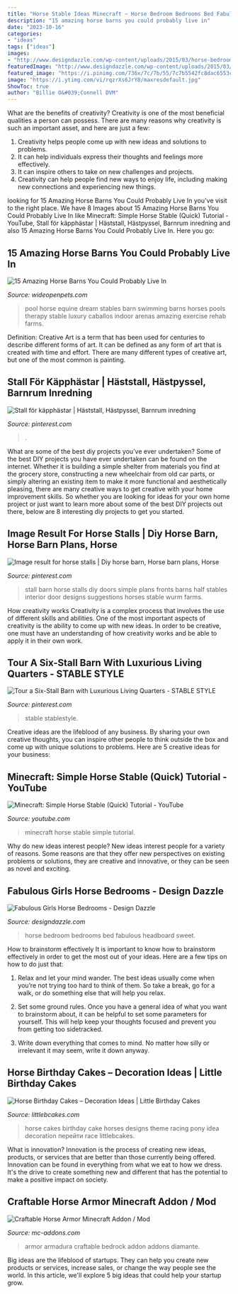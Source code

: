 ```yaml
---
title: "Horse Stable Ideas Minecraft ~ Horse Bedroom Bedrooms Bed Fabulous Headboard Sweet"
description: "15 amazing horse barns you could probably live in"
date: "2023-10-16"
categories:
- "ideas"
tags: ["ideas"]
images:
- "http://www.designdazzle.com/wp-content/uploads/2015/03/horse-bedroom-600x799.jpg"
featuredImage: "http://www.designdazzle.com/wp-content/uploads/2015/03/horse-bedroom-600x799.jpg"
featured_image: "https://i.pinimg.com/736x/7c/7b/55/7c7b5542fc8dac6553c02369cd4fbc59.jpg"
image: "https://i.ytimg.com/vi/rqzrXs6JrY8/maxresdefault.jpg"
ShowToc: true
author: "Billie O&#039;Connell DVM"
---
```



What are the benefits of creativity?
Creativity is one of the most beneficial qualities a person can possess. There are many reasons why creativity is such an important asset, and here are just a few: 
1. Creativity helps people come up with new ideas and solutions to problems. 
2. It can help individuals express their thoughts and feelings more effectively.
3. It can inspire others to take on new challenges and projects.
4. Creativity can help people find new ways to enjoy life, including making new connections and experiencing new things.

	

		
looking for 15 Amazing Horse Barns You Could Probably Live In you've visit to the right place. We have 8 Images about 15 Amazing Horse Barns You Could Probably Live In like Minecraft: Simple Horse Stable (Quick) Tutorial - YouTube, Stall för käpphästar | Häststall, Hästpyssel, Barnrum inredning and also 15 Amazing Horse Barns You Could Probably Live In. Here you go:
		
    
## 15 Amazing Horse Barns You Could Probably Live In

<img loading=lazy src="http://cdn0.wideopenpets.com/wp-content/uploads/2016/05/pool.jpg" onerror="this.onerror=null;this.src='https://tse4.mm.bing.net/th?id=OIP.15hGX77AQsOuUnwqBAZkeAHaFj&amp;pid=15.1';" alt="15 Amazing Horse Barns You Could Probably Live In">

_Source: wideopenpets.com_

>pool horse equine dream stables barn swimming barns horses pools therapy stable luxury caballos indoor arenas amazing exercise rehab farms. 

	

Definition:
Creative Art is a term that has been used for centuries to describe different forms of art. It can be defined as any form of art that is created with time and effort. There are many different types of creative art, but one of the most common is painting.

    
## Stall För Käpphästar | Häststall, Hästpyssel, Barnrum Inredning

<img loading=lazy src="https://i.pinimg.com/736x/ae/32/30/ae323023c88d768c96c04c134afa2de9.jpg" onerror="this.onerror=null;this.src='https://tse3.mm.bing.net/th?id=OIP.GPE9izTWJIdEpQdvDOafYwHaJ-&amp;pid=15.1';" alt="Stall för käpphästar | Häststall, Hästpyssel, Barnrum inredning">

_Source: pinterest.com_

>. 

	

What are some of the best diy projects you’ve ever undertaken?
Some of the best DIY projects you have ever undertaken can be found on the internet. Whether it is building a simple shelter from materials you find at the grocery store, constructing a new wheelchair from old car parts, or simply altering an existing item to make it more functional and aesthetically pleasing, there are many creative ways to get creative with your home improvement skills. So whether you are looking for ideas for your own home project or just want to learn more about some of the best DIY projects out there, below are 8 interesting diy projects to get you started.

    
## Image Result For Horse Stalls | Diy Horse Barn, Horse Barn Plans, Horse

<img loading=lazy src="https://i.pinimg.com/736x/df/4e/85/df4e855558c6bc6b848c278310b0b341.jpg" onerror="this.onerror=null;this.src='https://tse3.mm.bing.net/th?id=OIP.sIyD9jdZUOqkzNxI9-VNEwHaFj&amp;pid=15.1';" alt="Image result for horse stalls | Diy horse barn, Horse barn plans, Horse">

_Source: pinterest.com_

>stall barn horse stalls diy doors simple plans fronts barns half stables interior door designs suggestions horses stable wurm farms. 

	

How creativity works
Creativity is a complex process that involves the use of different skills and abilities. One of the most important aspects of creativity is the ability to come up with new ideas. In order to be creative, one must have an understanding of how creativity works and be able to apply it in their own work.

    
## Tour A Six-Stall Barn With Luxurious Living Quarters - STABLE STYLE

<img loading=lazy src="https://i.pinimg.com/736x/7c/7b/55/7c7b5542fc8dac6553c02369cd4fbc59.jpg" onerror="this.onerror=null;this.src='https://tse2.mm.bing.net/th?id=OIP.kj6uGma0-b2RFDX2aYaptAHaE8&amp;pid=15.1';" alt="Tour a Six-Stall Barn with Luxurious Living Quarters - STABLE STYLE">

_Source: pinterest.com_

>stable stablestyle. 

	

Creative ideas are the lifeblood of any business. By sharing your own creative thoughts, you can inspire other people to think outside the box and come up with unique solutions to problems. Here are 5 creative ideas for your business: 

    
## Minecraft: Simple Horse Stable (Quick) Tutorial - YouTube

<img loading=lazy src="https://i.ytimg.com/vi/rqzrXs6JrY8/maxresdefault.jpg" onerror="this.onerror=null;this.src='https://tse4.mm.bing.net/th?id=OIP.1o72zwpBanHdcQKzouMPjAHaEK&amp;pid=15.1';" alt="Minecraft: Simple Horse Stable (Quick) Tutorial - YouTube">

_Source: youtube.com_

>minecraft horse stable simple tutorial. 

	

Why do new ideas interest people?
New ideas interest people for a variety of reasons. Some reasons are that they offer new perspectives on existing problems or solutions, they are creative and innovative, or they can be seen as novel and exciting.

    
## Fabulous Girls Horse Bedrooms - Design Dazzle

<img loading=lazy src="http://www.designdazzle.com/wp-content/uploads/2015/03/horse-bedroom-600x799.jpg" onerror="this.onerror=null;this.src='https://tse4.mm.bing.net/th?id=OIP.gbzomhYk0Yw-7cB-TwVARgHaJ3&amp;pid=15.1';" alt="Fabulous Girls Horse Bedrooms - Design Dazzle">

_Source: designdazzle.com_

>horse bedroom bedrooms bed fabulous headboard sweet. 

	

How to brainstorm effectively
It is important to know how to brainstorm effectively in order to get the most out of your ideas. Here are a few tips on how to do just that:
1. Relax and let your mind wander. The best ideas usually come when you’re not trying too hard to think of them. So take a break, go for a walk, or do something else that will help you relax.

2. Set some ground rules. Once you have a general idea of what you want to brainstorm about, it can be helpful to set some parameters for yourself. This will help keep your thoughts focused and prevent you from getting too sidetracked.

3. Write down everything that comes to mind. No matter how silly or irrelevant it may seem, write it down anyway.

    
## Horse Birthday Cakes – Decoration Ideas | Little Birthday Cakes

<img loading=lazy src="http://www.littlebcakes.com/wp-content/uploads/2014/01/Horse-Cake-Ideas.jpg" onerror="this.onerror=null;this.src='https://tse2.mm.bing.net/th?id=OIP.GlipX5kL-M2rLXlghtd2wgHaGO&amp;pid=15.1';" alt="Horse Birthday Cakes – Decoration Ideas | Little Birthday Cakes">

_Source: littlebcakes.com_

>horse cakes birthday cake horses designs theme racing pony idea decoration перейти race littlebcakes. 

	

What is innovation?
Innovation is the process of creating new ideas, products, or services that are better than those currently being offered. Innovation can be found in everything from what we eat to how we dress. It's the drive to create something new and different that has the potential to make a positive impact on society.

    
## Craftable Horse Armor Minecraft Addon / Mod

<img loading=lazy src="https://mc-addons.com/uploads/posts/2020-12/1607452873_craftable-saddle-116101-new-update_7.png" onerror="this.onerror=null;this.src='https://tse3.mm.bing.net/th?id=OIP.MNLEc5LxXOAU-xCGUyD9uQHaDV&amp;pid=15.1';" alt="Craftable Horse Armor Minecraft Addon / Mod">

_Source: mc-addons.com_

>armor armadura craftable bedrock addon addons diamante. 

	

Big ideas are the lifeblood of startups. They can help you create new products or services, increase sales, or change the way people see the world. In this article, we'll explore 5 big ideas that could help your startup grow.

